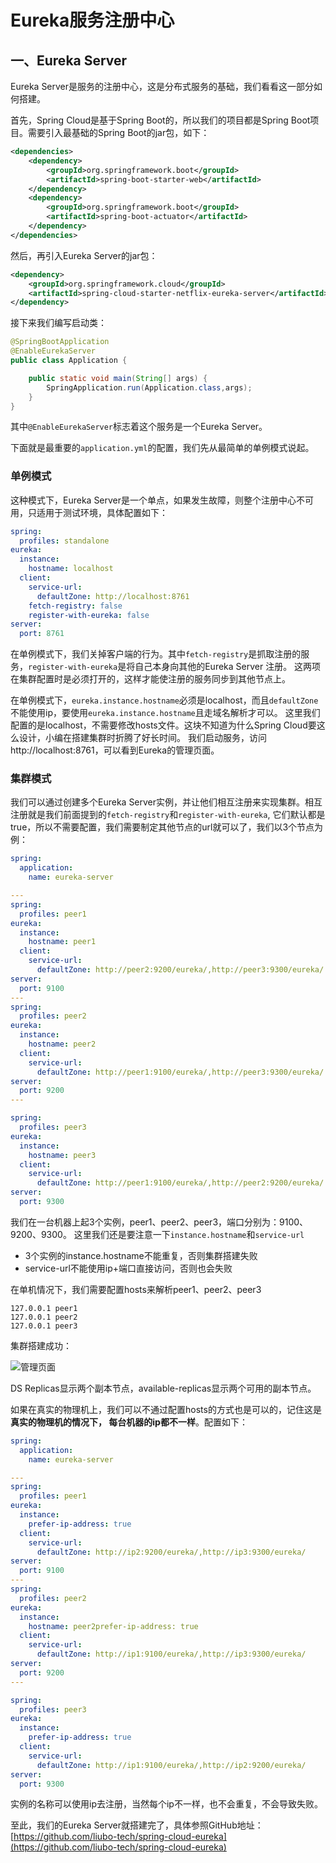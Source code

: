 # Eureka服务注册中心

## 一、Eureka Server

Eureka Server是服务的注册中心，这是分布式服务的基础，我们看看这一部分如何搭建。

首先，Spring Cloud是基于Spring Boot的，所以我们的项目都是Spring Boot项目。需要引入最基础的Spring Boot的jar包，如下：
```xml
<dependencies>
    <dependency>
        <groupId>org.springframework.boot</groupId>
        <artifactId>spring-boot-starter-web</artifactId>
    </dependency>
    <dependency>
        <groupId>org.springframework.boot</groupId>
        <artifactId>spring-boot-actuator</artifactId>
    </dependency>
</dependencies>
```
然后，再引入Eureka Server的jar包：
```xml
<dependency>
    <groupId>org.springframework.cloud</groupId>
    <artifactId>spring-cloud-starter-netflix-eureka-server</artifactId>
</dependency>
```
接下来我们编写启动类：
```java
@SpringBootApplication
@EnableEurekaServer
public class Application {

    public static void main(String[] args) {
        SpringApplication.run(Application.class,args);
    }
}
```
其中`@EnableEurekaServer`标志着这个服务是一个Eureka Server。

下面就是最重要的`application.yml`的配置，我们先从最简单的单例模式说起。

### 单例模式

这种模式下，Eureka Server是一个单点，如果发生故障，则整个注册中心不可用，只适用于测试环境，具体配置如下：
```yaml
spring:
  profiles: standalone
eureka:
  instance:
    hostname: localhost
  client:
    service-url:
      defaultZone: http://localhost:8761
    fetch-registry: false
    register-with-eureka: false
server:
  port: 8761
```
在单例模式下，我们关掉客户端的行为。其中`fetch-registry`是抓取注册的服务，`register-with-eureka`是将自己本身向其他的Eureka Server 注册。
这两项在集群配置时是必须打开的，这样才能使注册的服务同步到其他节点上。

在单例模式下，`eureka.instance.hostname`必须是localhost，而且`defaultZone`不能使用ip，要使用`eureka.instance.hostname`且走域名解析才可以。
这里我们配置的是localhost，不需要修改hosts文件。这块不知道为什么Spring Cloud要这么设计，小编在搭建集群时折腾了好长时间。
我们启动服务，访问http://localhost:8761，可以看到Eureka的管理页面。


### 集群模式

我们可以通过创建多个Eureka Server实例，并让他们相互注册来实现集群。相互注册就是我们前面提到的`fetch-registry`和`register-with-eureka`,
它们默认都是true，所以不需要配置，我们需要制定其他节点的url就可以了，我们以3个节点为例：
```yaml
spring:
  application:
    name: eureka-server

---
spring:
  profiles: peer1
eureka:
  instance:
    hostname: peer1
  client:
    service-url:
      defaultZone: http://peer2:9200/eureka/,http://peer3:9300/eureka/
server:
  port: 9100
---
spring:
  profiles: peer2
eureka:
  instance:
    hostname: peer2
  client:
    service-url:
      defaultZone: http://peer1:9100/eureka/,http://peer3:9300/eureka/
server:
  port: 9200
---

spring:
  profiles: peer3
eureka:
  instance:
    hostname: peer3
  client:
    service-url:
      defaultZone: http://peer1:9100/eureka/,http://peer2:9200/eureka/
server:
  port: 9300
```
我们在一台机器上起3个实例，peer1、peer2、peer3，端口分别为：9100、9200、9300。
这里我们还是要注意一下`instance.hostname`和`service-url`
* 3个实例的instance.hostname不能重复，否则集群搭建失败
* service-url不能使用ip+端口直接访问，否则也会失败

在单机情况下，我们需要配置hosts来解析peer1、peer2、peer3
```
127.0.0.1 peer1
127.0.0.1 peer2
127.0.0.1 peer3
```
集群搭建成功：

![管理页面](http://ouip1glzq.bkt.clouddn.com/blog/20180615171553.png)

DS Replicas显示两个副本节点，available-replicas显示两个可用的副本节点。

如果在真实的物理机上，我们可以不通过配置hosts的方式也是可以的，记住这是 **真实的物理机的情况下，
每台机器的ip都不一样**。配置如下：
```yaml
spring:
  application:
    name: eureka-server

---
spring:
  profiles: peer1
eureka:
  instance:
    prefer-ip-address: true
  client:
    service-url:
      defaultZone: http://ip2:9200/eureka/,http://ip3:9300/eureka/
server:
  port: 9100
---
spring:
  profiles: peer2
eureka:
  instance:
    hostname: peer2prefer-ip-address: true
  client:
    service-url:
      defaultZone: http://ip1:9100/eureka/,http://ip3:9300/eureka/
server:
  port: 9200
---

spring:
  profiles: peer3
eureka:
  instance:
    prefer-ip-address: true
  client:
    service-url:
      defaultZone: http://ip1:9100/eureka/,http://ip2:9200/eureka/
server:
  port: 9300
```
实例的名称可以使用ip去注册，当然每个ip不一样，也不会重复，不会导致失败。

至此，我们的Eureka Server就搭建完了，具体参照GitHub地址：[https://github.com/liubo-tech/spring-cloud-eureka](https://github.com/liubo-tech/spring-cloud-eureka)
